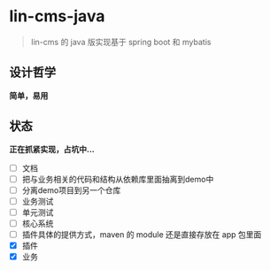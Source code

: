 # lin-cms-java

> lin-cms 的 java 版实现基于 spring boot 和 mybatis

## 设计哲学

**简单，易用**

## 状态

**正在抓紧实现，占坑中...**


- [ ] 文档
- [ ] 把与业务相关的代码和结构从依赖库里面抽离到demo中
- [ ] 分离demo项目到另一个仓库
- [ ] 业务测试
- [ ] 单元测试
- [ ] 核心系统
- [ ] 插件具体的提供方式，maven 的 module 还是直接存放在 app 包里面
- [x] 插件
- [x] 业务
